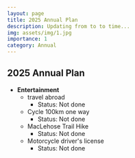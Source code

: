 ```yaml
---
layout: page
title: 2025 Annual Plan
description: Updating from to to time...
img: assets/img/1.jpg
importance: 1
category: Annual
---
```


## 2025 Annual Plan

- **Entertainment**
  - travel abroad
    - Status: Not done
  - Cycle 100km one way
    - Status: Not done
  - MacLehose Trail Hike
    - Status: Not done
  - Motorcycle driver's license
    - Status: Not done
